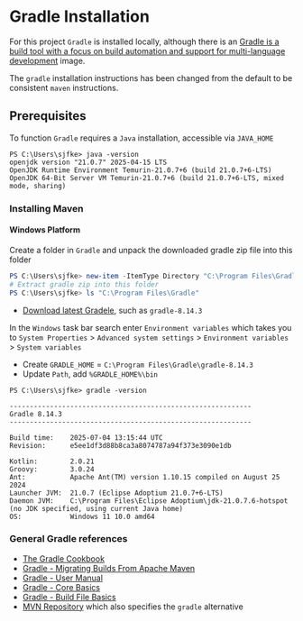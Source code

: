 # Gradle Installation

For this project ``Gradle`` is installed locally, although there is 
an [Gradle is a build tool with a focus on build automation and support for multi-language development](https://hub.docker.com/_/gradle/) image.

The ``gradle`` installation instructions has been changed from the default to be consistent ``maven`` instructions.

## Prerequisites

To function `Gradle` requires a ``Java`` installation, accessible via ``JAVA_HOME``

```console
PS C:\Users\sjfke> java -version
openjdk version "21.0.7" 2025-04-15 LTS
OpenJDK Runtime Environment Temurin-21.0.7+6 (build 21.0.7+6-LTS)
OpenJDK 64-Bit Server VM Temurin-21.0.7+6 (build 21.0.7+6-LTS, mixed mode, sharing)
```
### Installing Maven

#### Windows Platform

Create a folder in ``Gradle`` and unpack the downloaded gradle zip file into this folder

```powershell
PS C:\Users\sjfke> new-item -ItemType Directory "C:\Program Files\Gradle"
# Extract gradle zip into this folder
PS C:\Users\sjfke> ls "C:\Program Files\Gradle"
```

* [Download latest Gradele](https://gradle.org/releases/), such as `gradle-8.14.3`

In the ``Windows`` task bar search enter ``Environment variables`` which takes you to 
``System Properties`` > ``Advanced system settings`` > ``Environment variables`` > ``System variables``

* Create ``GRADLE_HOME`` = `C:\Program Files\Gradle\gradle-8.14.3`
* Update ``Path``, add ``%GRADLE_HOME%\bin``

```console
PS C:\Users\sjfke> gradle -version

------------------------------------------------------------
Gradle 8.14.3
------------------------------------------------------------

Build time:    2025-07-04 13:15:44 UTC
Revision:      e5ee1df3d88b8ca3a8074787a94f373e3090e1db

Kotlin:        2.0.21
Groovy:        3.0.24
Ant:           Apache Ant(TM) version 1.10.15 compiled on August 25 2024
Launcher JVM:  21.0.7 (Eclipse Adoptium 21.0.7+6-LTS)
Daemon JVM:    C:\Program Files\Eclipse Adoptium\jdk-21.0.7.6-hotspot (no JDK specified, using current Java home)
OS:            Windows 11 10.0 amd64
```

### General Gradle references

* [The Gradle Cookbook](https://cookbook.gradle.org/preface/)
* [Gradle - Migrating Builds From Apache Maven](https://docs.gradle.org/current/userguide/migrating_from_maven.html)
* [Gradle - User Manual](https://docs.gradle.org/current/userguide/userguide.html)
* [Gradle - Core Basics](https://docs.gradle.org/current/userguide/gradle_basics.html)
* [Gradle - Build File Basics](https://docs.gradle.org/current/userguide/build_file_basics.html)
* [MVN Repository](https://mvnrepository.com/) which also specifies the ``gradle`` alternative
